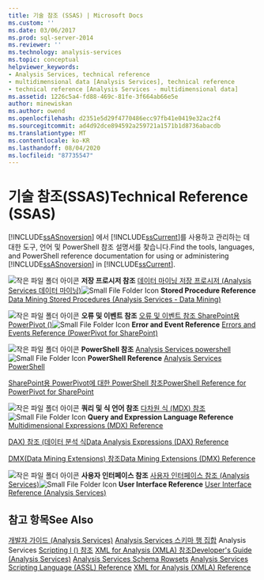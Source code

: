 ```yaml
---
title: 기술 참조 (SSAS) | Microsoft Docs
ms.custom: ''
ms.date: 03/06/2017
ms.prod: sql-server-2014
ms.reviewer: ''
ms.technology: analysis-services
ms.topic: conceptual
helpviewer_keywords:
- Analysis Services, technical reference
- multidimensional data [Analysis Services], technical reference
- technical reference [Analysis Services - multidimensional data]
ms.assetid: 1226c5a4-fd88-469c-81fe-3f664ab66e5e
author: minewiskan
ms.author: owend
ms.openlocfilehash: d2351e5d29f4770486ecc97fb41e0419e32ac2f4
ms.sourcegitcommit: ad4d92dce894592a259721a1571b1d8736abacdb
ms.translationtype: MT
ms.contentlocale: ko-KR
ms.lasthandoff: 08/04/2020
ms.locfileid: "87735547"
---
```

# <a name="technical-reference-ssas"></a><span data-ttu-id="c8ae0-102">기술 참조(SSAS)</span><span class="sxs-lookup"><span data-stu-id="c8ae0-102">Technical Reference (SSAS)</span></span>
  <span data-ttu-id="c8ae0-103">[!INCLUDE[ssASnoversion](../../includes/ssasnoversion-md.md)] 에서 [!INCLUDE[ssCurrent](../../includes/sscurrent-md.md)]를 사용하고 관리하는 데 대한 도구, 언어 및 PowerShell 참조 설명서를 찾습니다.</span><span class="sxs-lookup"><span data-stu-id="c8ae0-103">Find the tools, languages, and PowerShell reference documentation for using or administering [!INCLUDE[ssASnoversion](../../includes/ssasnoversion-md.md)] in [!INCLUDE[ssCurrent](../../includes/sscurrent-md.md)].</span></span>

 <span data-ttu-id="c8ae0-104">![작은 파일 폴더 아이콘](../../integration-services/media/filefolder-small.gif "작은 파일 폴더 아이콘") **저장 프로시저 참조** [데이터 마이닝 저장 프로시저 &#40;Analysis Services 데이터 마이닝&#41;](/sql/analysis-services/data-mining/data-mining-stored-procedures-analysis-services-data-mining)</span><span class="sxs-lookup"><span data-stu-id="c8ae0-104">![Small File Folder Icon](../../integration-services/media/filefolder-small.gif "Small File Folder Icon") **Stored Procedure Reference** [Data Mining Stored Procedures &#40;Analysis Services - Data Mining&#41;](/sql/analysis-services/data-mining/data-mining-stored-procedures-analysis-services-data-mining)</span></span>

 <span data-ttu-id="c8ae0-105">![작은 파일 폴더 아이콘](../../integration-services/media/filefolder-small.gif "작은 파일 폴더 아이콘") **오류 및 이벤트 참조** [오류 및 이벤트 참조 SharePoint용 PowerPivot &#40;&#41;](../power-pivot-sharepoint/errors-and-events-reference-power-pivot-for-sharepoint.md)</span><span class="sxs-lookup"><span data-stu-id="c8ae0-105">![Small File Folder Icon](../../integration-services/media/filefolder-small.gif "Small File Folder Icon") **Error and Event Reference** [Errors and Events Reference &#40;PowerPivot for SharePoint&#41;](../power-pivot-sharepoint/errors-and-events-reference-power-pivot-for-sharepoint.md)</span></span>

 <span data-ttu-id="c8ae0-106">![작은 파일 폴더 아이콘](../../integration-services/media/filefolder-small.gif "작은 파일 폴더 아이콘") **PowerShell 참조** [Analysis Services powershell](../analysis-services-powershell.md)</span><span class="sxs-lookup"><span data-stu-id="c8ae0-106">![Small File Folder Icon](../../integration-services/media/filefolder-small.gif "Small File Folder Icon") **PowerShell Reference** [Analysis Services PowerShell](../analysis-services-powershell.md)</span></span>

 [<span data-ttu-id="c8ae0-107">SharePoint용 PowerPivot에 대한 PowerShell 참조</span><span class="sxs-lookup"><span data-stu-id="c8ae0-107">PowerShell Reference for PowerPivot for SharePoint</span></span>](/sql/analysis-services/powershell/powershell-reference-for-power-pivot-for-sharepoint)

 <span data-ttu-id="c8ae0-108">![작은 파일 폴더 아이콘](../../integration-services/media/filefolder-small.gif "작은 파일 폴더 아이콘") **쿼리 및 식 언어 참조** [다차원 식 &#40;MDX&#41; 참조](/sql/mdx/multidimensional-expressions-mdx-reference)</span><span class="sxs-lookup"><span data-stu-id="c8ae0-108">![Small File Folder Icon](../../integration-services/media/filefolder-small.gif "Small File Folder Icon") **Query and Expression Language Reference** [Multidimensional Expressions &#40;MDX&#41; Reference](/sql/mdx/multidimensional-expressions-mdx-reference)</span></span>

 [<span data-ttu-id="c8ae0-109">DAX&#41; 참조 &#40;데이터 분석 식</span><span class="sxs-lookup"><span data-stu-id="c8ae0-109">Data Analysis Expressions &#40;DAX&#41; Reference</span></span>](/dax/data-analysis-expressions-dax-reference)

 [<span data-ttu-id="c8ae0-110">DMX&#40;Data Mining Extensions&#41; 참조</span><span class="sxs-lookup"><span data-stu-id="c8ae0-110">Data Mining Extensions &#40;DMX&#41; Reference</span></span>](/sql/dmx/data-mining-extensions-dmx-reference)

 <span data-ttu-id="c8ae0-111">![작은 파일 폴더 아이콘](../../integration-services/media/filefolder-small.gif "작은 파일 폴더 아이콘") **사용자 인터페이스 참조** [사용자 인터페이스 참조 &#40;Analysis Services&#41;](../user-interface-reference-analysis-services.md)</span><span class="sxs-lookup"><span data-stu-id="c8ae0-111">![Small File Folder Icon](../../integration-services/media/filefolder-small.gif "Small File Folder Icon") **User Interface Reference** [User Interface Reference &#40;Analysis Services&#41;](../user-interface-reference-analysis-services.md)</span></span>

## <a name="see-also"></a><span data-ttu-id="c8ae0-112">참고 항목</span><span class="sxs-lookup"><span data-stu-id="c8ae0-112">See Also</span></span>
 <span data-ttu-id="c8ae0-113">[개발자 가이드 &#40;Analysis Services&#41;](../analysis-services-developer-documentation.md) [Analysis Services 스키마 행 집합](https://docs.microsoft.com/bi-reference/schema-rowsets/analysis-services-schema-rowsets) Analysis Services [Scripting l &#40;&#41; 참조](https://docs.microsoft.com/bi-reference/assl/analysis-services-scripting-language-assl-for-xmla) [XML for Analysis &#40;XMLA&#41; 참조](https://docs.microsoft.com/bi-reference/xmla/xml-for-analysis-xmla-reference)</span><span class="sxs-lookup"><span data-stu-id="c8ae0-113">[Developer's Guide &#40;Analysis Services&#41;](../analysis-services-developer-documentation.md) [Analysis Services Schema Rowsets](https://docs.microsoft.com/bi-reference/schema-rowsets/analysis-services-schema-rowsets) [Analysis Services Scripting Language &#40;ASSL&#41; Reference](https://docs.microsoft.com/bi-reference/assl/analysis-services-scripting-language-assl-for-xmla) [XML for Analysis  &#40;XMLA&#41; Reference](https://docs.microsoft.com/bi-reference/xmla/xml-for-analysis-xmla-reference)</span></span>


